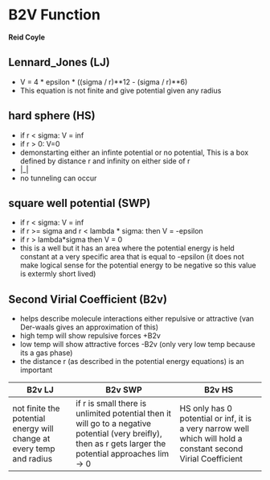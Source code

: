# B2V Function
**Reid Coyle**

## Lennard_Jones (LJ)
- V = 4 * epsilon * ((sigma / r)**12 - (sigma / r)**6)
- This equation is not finite and give potential given any radius

## hard sphere (HS)
- if r < sigma: V = inf 
- if r > 0: V=0
- demonstarting either an infinte potential or no potential, This is a box defined by distance r and infinity on either side of r
-   |_|
- no tunneling can occur

## square well potential (SWP)
- if r < sigma: V = inf 
- if r >= sigma and r < lambda * sigma: then V = -epsilon
- if r > lambda*sigma then V = 0
- this is a well but it has an area where the potential energy is held constant at a very specific area that is equal to -epsilon (it does not make logical sense for the potential energy to be negative so this value is extermly short lived)

## Second Virial Coefficient (B2v)
- helps describe molecule interactions either repulsive or attractive (van Der-waals gives an approximation of this)
- high temp will show repulsive forces +B2v 
- low temp will show attractive forces -B2v (only very low temp because its a gas phase)
- the distance r (as described in the potential energy equations) is an important 

|B2v LJ | B2v SWP | B2v HS |
|-------|---------|--------|
|not finite the potential energy will change at every temp and radius| if r is small there is unlimited potential then it will go to a negative potential (very breifly), then as r gets larger the potential approaches lim -> 0 | HS only has 0 potential or inf, it is a very narrow well which will hold a constant second Virial Coefficient 

    